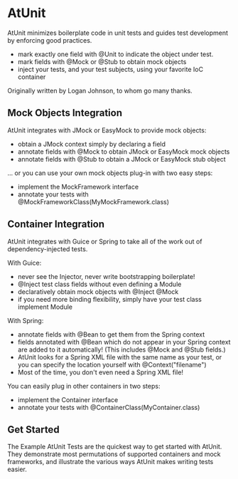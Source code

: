 AtUnit
======

AtUnit minimizes boilerplate code in unit tests and guides test development by enforcing good practices.

* mark exactly one field with @Unit to indicate the object under test.
* mark fields with @Mock or @Stub to obtain mock objects
* inject your tests, and your test subjects, using your favorite IoC container

Originally written by Logan Johnson, to whom go many thanks.

Mock Objects Integration
------------------------

AtUnit integrates with JMock or EasyMock to provide mock objects:

* obtain a JMock context simply by declaring a field
* annotate fields with @Mock to obtain JMock or EasyMock mock objects
* annotate fields with @Stub to obtain a JMock or EasyMock stub object

... or you can use your own mock objects plug-in with two easy steps:

* implement the MockFramework interface
* annotate your tests with @MockFrameworkClass(MyMockFramework.class)

Container Integration
---------------------

AtUnit integrates with Guice or Spring to take all of the work out of dependency-injected tests.

With Guice:
* never see the Injector, never write bootstrapping boilerplate!
* @Inject test class fields without even defining a Module
* declaratively obtain mock objects with @Inject @Mock
* if you need more binding flexibility, simply have your test class implement Module

With Spring:
* annotate fields with @Bean to get them from the Spring context
* fields annotated with @Bean which do not appear in your Spring context are added to it automatically! (This includes @Mock and @Stub fields.)
* AtUnit looks for a Spring XML file with the same name as your test, or you can specify the location yourself with @Context("filename")
* Most of the time, you don't even need a Spring XML file!

You can easily plug in other containers in two steps:
* implement the Container interface
* annotate your tests with @ContainerClass(MyContainer.class)

Get Started
-----------

The Example AtUnit Tests are the quickest way to get started with AtUnit. They demonstrate most permutations of supported containers and mock frameworks, and illustrate the various ways AtUnit makes writing tests easier.
